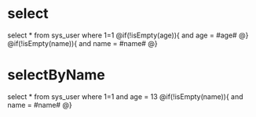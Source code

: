 select
===
select * from sys_user where 1=1
@if(!isEmpty(age)){
and age = #age#
@}
@if(!isEmpty(name)){
and name = #name#
@}

selectByName
===
select * from sys_user where 1=1
and age = 13
@if(!isEmpty(name)){
and name = #name#
@}